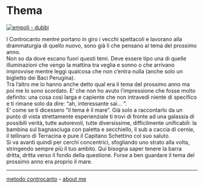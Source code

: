 # Thema  

[![](https://live.staticflickr.com/65535/51792857256_d1cc206803_c.jpg "empoli - dubbi")](https://flic.kr/s/aHBqjzwAJ2)   

I Controcanto mentre portano in giro i vecchi spettacoli e lavorano alla drammaturgia di quello nuovo, sono già lì che pensano al tema del prossimo anno.  
Non so da dove escano fuori questi temi. Deve essere tipo una di quelle illuminazioni che vengo la mattina tra veglia e sonno o che arrivano improvvise mentre leggi qualcosa che non c’entra nulla (anche solo un biglietto dei Baci Perugina).   
Tra l’altro me lo hanno anche detto qual era il tema del prossimo anno ma poi me lo sono scordato. E’ che non ho avuto l’impressione che fosse molto definito: una cosa così larga e capiente che non intravedi niente di specifico e ti rimane solo da dire: “ah, interessante sai... ”.  
E’ come se ti dicessero “il tema è il mare”. Già solo a raccontarlo da un punto di vista strettamente esperienziale ti trovi di fronte ad una galassia di possibili verità, tutte autorevoli, tutte diversissime, difficilmente unificabili: la bambina sul bagnasciuga con paletta e secchiello, il sub a caccia di cernie, il tellinaro di Terracina e pure il Capitano Schettino col suo saluto.  
Si va avanti quindi per cerchi concentrici, sfogliando uno strato alla volta, stringendo sempre più il tuo ambito. Qui bisogna saper tenere la barra dritta, dritta verso il fondo della questione. Forse a ben guardare il tema del prossimo anno era proprio il mare. 
 
---   
[metodo controcanto](https://cacioman.github.io/controcanto000.html) - [about me](https://about.me/cacioman) 


